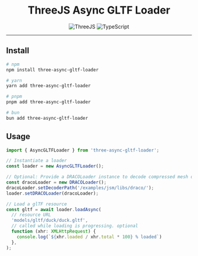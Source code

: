 <h1 align="center">ThreeJS Async GLTF Loader</h1>

<div align="center">
  <img src="https://img.shields.io/badge/ThreeJs-black?style=for-the-badge&logo=three.js&logoColor=white" alt="ThreeJS" />
  <img src="https://img.shields.io/badge/TypeScript-007ACC?style=for-the-badge&logo=typescript&logoColor=white" alt="TypeScript" />
</div>

---

## Install

```bash
# npm
npm install three-async-gltf-loader

# yarn
yarn add three-async-gltf-loader

# pnpm
pnpm add three-async-gltf-loader

# bun
bun add three-async-gltf-loader
```

## Usage

```ts
import { AsyncGLTFLoader } from 'three-async-gltf-loader';

// Instantiate a loader
const loader = new AsyncGLTFLoader();

// Optional: Provide a DRACOLoader instance to decode compressed mesh data
const dracoLoader = new DRACOLoader();
dracoLoader.setDecoderPath('/examples/jsm/libs/draco/');
loader.setDRACOLoader(dracoLoader);

// Load a glTF resource
const gltf = await loader.loadAsync(
  // resource URL
  'models/gltf/duck/duck.gltf',
  // called while loading is progressing. optional
  function (xhr: XMLHttpRequest) {
    console.log(`${xhr.loaded / xhr.total * 100} % loaded`)
  },
);
```
